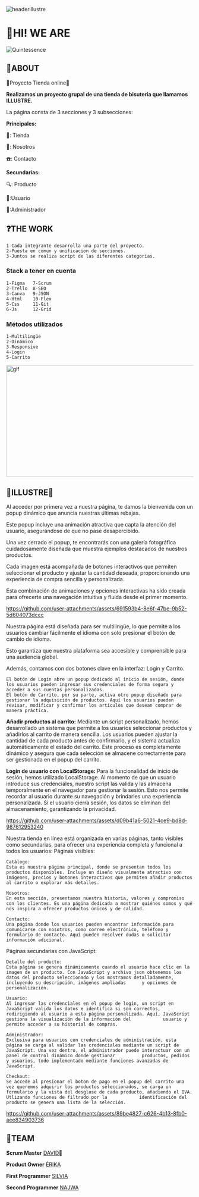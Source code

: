 ![headerillustre](https://github.com/user-attachments/assets/b6d56950-6e20-49d0-87e4-7824d2f8405c)

<h1>👋HI! WE ARE</h1>

![Quintessence](https://github.com/user-attachments/assets/6f496b40-a523-4a28-9eee-df2813c5c65b)

<h2>🚀ABOUT</h2>
💫Proyecto Tienda online💫

**Realizamos un proyecto grupal de una tienda de bisuteria que llamamos ILLUSTRE.**

La página consta de 3 secciones y 3 subsecciones:

 **Principales:**
 
💍: Tienda 

👯: Nosotros

☎️: Contacto

**Secundarias:**

🔍: Producto

🫵:Usuario

🥇:Administrador


<h2>❓THE WORK</h2>

    1-Cada integrante desarrolla una parte del proyecto.
    2-Puesta en comun y unificacion de secciones.
    3-Juntos se realiza script de las diferentes categorias.    

<h3>Stack a tener en cuenta</h3>

    1-Figma   7-Scrum
    2-Trello  8-SEO
    3-Canva   9-JSON
    4-Html    10-Flex
    5-Css     11-Git
    6-Js      12-Grid

<h3>Métodos utilizados</h3>

    1-Multilingüe
    2-Dinámico
    3-Responsive
    4-Login
    5-Carrito

<img src="https://i.pinimg.com/originals/ae/04/be/ae04bed538cfc114dc560a12cf50adeb.gif" width="900" height="300" alt="gif">

<h2>💎ILLUSTRE💎</h2>

Al acceder por primera vez a nuestra página, te damos la bienvenida con un popup dinámico que anuncia nuestras últimas rebajas.

Este popup incluye una animación atractiva que capta la atención del usuario, asegurándose de que no pase desapercibido.

Una vez cerrado el popup, te encontrarás con una galería fotográfica cuidadosamente diseñada que muestra ejemplos destacados de nuestros productos.

Cada imagen está acompañada de botones interactivos que permiten seleccionar el producto y ajustar la cantidad deseada, proporcionando una experiencia de compra sencilla y personalizada.

Esta combinación de animaciones y opciones interactivas ha sido creada para ofrecerte una navegación intuitiva y fluida desde el primer momento.


https://github.com/user-attachments/assets/691593b4-8e6f-47be-9b52-5d604073dccc


Nuestra página está diseñada para ser multilingüe, lo que permite a los usuarios cambiar fácilmente el idioma con solo presionar el botón de cambio de idioma.

Esto garantiza que nuestra plataforma sea accesible y comprensible para una audiencia global.

Además, contamos con dos botones clave en la interfaz: Login y Carrito.

    El botón de Login abre un popup dedicado al inicio de sesión, donde los usuarios pueden ingresar sus credenciales de forma segura y acceder a sus cuentas personalizadas.
    El botón de Carrito, por su parte, activa otro popup diseñado para gestionar la adquisición de productos. Aquí los usuarios pueden revisar, modificar y confirmar los artículos que desean comprar de manera práctica.

**Añadir productos al carrito:**
Mediante un script personalizado, hemos desarrollado un sistema que permite a los usuarios seleccionar productos y añadirlos al carrito de manera sencilla. Los usuarios pueden ajustar la cantidad de cada producto antes de confirmarlo, y el sistema actualiza automáticamente el estado del carrito. Este proceso es completamente dinámico y asegura que cada selección se almacene correctamente para ser gestionada en el popup del carrito.

**Login de usuario con LocalStorage:**
Para la funcionalidad de inicio de sesión, hemos utilizado LocalStorage. Al momento de que un usuario introduce sus credenciales, nuestro script las valida y las almacena temporalmente en el navegador para gestionar la sesión. Esto nos permite recordar al usuario durante su navegación y brindarles una experiencia personalizada. Si el usuario cierra sesión, los datos se eliminan del almacenamiento, garantizando la privacidad.


https://github.com/user-attachments/assets/d09b41a6-5021-4ce9-bd8d-987612953240


Nuestra tienda en línea está organizada en varias páginas, tanto visibles como secundarias, para ofrecer una experiencia completa y funcional a todos los usuarios:
Páginas visibles:

    Catálogo:
    Esta es nuestra página principal, donde se presentan todos los productos disponibles. Incluye un diseño visualmente atractivo con imágenes, precios y botones interactivos que permiten añadir productos al carrito o explorar más detalles.

    Nosotros:
    En esta sección, presentamos nuestra historia, valores y compromiso con los clientes. Es una página dedicada a mostrar quiénes somos y qué nos inspira a ofrecer productos únicos y de calidad.

    Contacto:
    Una página donde los usuarios pueden encontrar información para comunicarse con nosotros, como correo electrónico, teléfono y formulario de contacto. Aquí pueden resolver dudas o solicitar información adicional.

Páginas secundarias con JavaScript:

    Detalle del producto:
    Esta página se genera dinámicamente cuando el usuario hace clic en la imagen de un producto. Con JavaScript y archivo json obtenemos los datos del producto seleccionado y los mostramos detalladamente, incluyendo su descripción, imágenes ampliadas      y opciones de personalización.

    Usuario:
    Al ingresar las credenciales en el popup de login, un script en JavaScript valida los datos e identifica si son correctos, redirigiendo al usuario a esta página personalizada. Aquí, JavaScript gestiona la visualización de la información del            usuario y permite acceder a su historial de compras.

    Administrador:
    Exclusiva para usuarios con credenciales de administración, esta página se carga al validar las credenciales mediante un script de JavaScript. Una vez dentro, el administrador puede interactuar con un panel de control dinámico donde gestionar          productos, pedidos y usuarios, todo implementado mediante funciones avanzadas de JavaScript.

    Checkout:
    Se accede al presionar el boton de pago en el popup del carrito una vez queremos adquirir los productos seleccionados, se carga un formulario y la vista del desglose de cada producto, añadiendo el IVA. Utlizando funciones de filtrado por la            identificación del producto se genera una lista de la selección.

    

https://github.com/user-attachments/assets/89be4827-c626-4b13-8fb0-aee834903736



<h2>👥TEAM</h2>

**Scrum Master**
[DAVID](https://github.com/Davis-10)🍅

**Product Owner**
[ÉRIKA](https://github.com/Erika-Fullstack)

**First Programmer**
[SILVIA](https://github.com/silvia76-max)

**Second Programmer**
[NAJWA](https://github.com/Najwaelqortobi)
